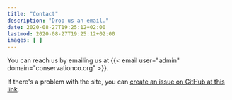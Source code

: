 ```yaml
---
title: "Contact"
description: "Drop us an email."
date: 2020-08-27T19:25:12+02:00
lastmod: 2020-08-27T19:25:12+02:00
images: [ ]
---
```


You can reach us by emailing us at {{< email user="admin" domain="conservationco.org" >}}.

If there's a problem with the site, you
can [create an issue on GitHub at this link](https://github.com/ConservationColorado/conservationcolorado.github.io/issues).

